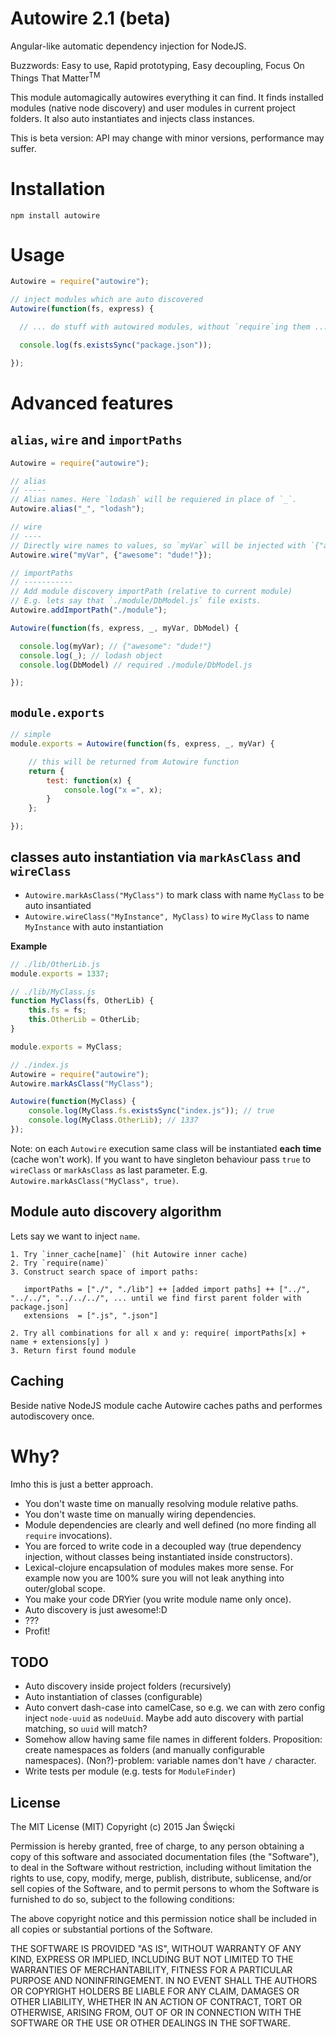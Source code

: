 Autowire 2.1 (beta)
===================

Angular-like automatic dependency injection for NodeJS.

Buzzwords: Easy to use, Rapid prototyping, Easy decoupling, Focus On Things That Matter<sup>TM</sup>

This module automagically autowires everything it can find. It finds installed modules (native node discovery) and user modules in current project folders. It also auto instantiates and injects class instances.

This is beta version: API may change with minor versions, performance may suffer.

# Installation

    npm install autowire

# Usage


```javascript
Autowire = require("autowire");

// inject modules which are auto discovered
Autowire(function(fs, express) {

  // ... do stuff with autowired modules, without `require`ing them ...

  console.log(fs.existsSync("package.json"));

});
```

# Advanced features

## `alias`, `wire` and `importPaths`

```javascript
Autowire = require("autowire");

// alias
// -----
// Alias names. Here `lodash` will be requiered in place of `_`.
Autowire.alias("_", "lodash");

// wire
// ----
// Directly wire names to values, so `myVar` will be injected with `{"awesome": "dude!"}`
Autowire.wire("myVar", {"awesome": "dude!"});

// importPaths
// -----------
// Add module discovery importPath (relative to current module)
// E.g. lets say that `./module/DbModel.js` file exists.
Autowire.addImportPath("./module");

Autowire(function(fs, express, _, myVar, DbModel) {

  console.log(myVar); // {"awesome": "dude!"}
  console.log(_); // lodash object
  console.log(DbModel) // required ./module/DbModel.js

});
```

## `module.exports`

```javascript
// simple
module.exports = Autowire(function(fs, express, _, myVar) {

    // this will be returned from Autowire function
    return {
        test: function(x) {
            console.log("x =", x);
        }
    };

});
```

## classes auto instantiation via `markAsClass` and `wireClass`

* `Autowire.markAsClass("MyClass")` to mark class with name `MyClass` to be auto insantiated
* `Autowire.wireClass("MyInstance", MyClass)` to `wire` `MyClass` to name `MyInstance` with auto instantiation

**Example**

```javascript
// ./lib/OtherLib.js
module.exports = 1337;

// ./lib/MyClass.js
function MyClass(fs, OtherLib) {
    this.fs = fs;
    this.OtherLib = OtherLib;
}

module.exports = MyClass;

// ./index.js
Autowire = require("autowire");
Autowire.markAsClass("MyClass");

Autowire(function(MyClass) {
    console.log(MyClass.fs.existsSync("index.js")); // true
    console.log(MyClass.OtherLib); // 1337
});
```

Note: on each `Autowire` execution same class will be instantiated **each time** (cache won't work). If you want to have singleton behaviour pass `true` to `wireClass` or `markAsClass` as last parameter. E.g. `Autowire.markAsClass("MyClass", true)`.

## Module auto discovery algorithm

Lets say we want to inject `name`.

    1. Try `inner_cache[name]` (hit Autowire inner cache)
    2. Try `require(name)`
    3. Construct search space of import paths:
    
       importPaths = ["./", "./lib"] ++ [added import paths] ++ ["../", "../../", "../../../", ... until we find first parent folder with package.json]
       extensions  = [".js", ".json"]
    
    2. Try all combinations for all x and y: require( importPaths[x] + name + extensions[y] )
    3. Return first found module

## Caching

Beside native NodeJS module cache Autowire caches paths and performes autodiscovery once.

# Why?

Imho this is just a better approach.

* You don't waste time on manually resolving module relative paths.
* You don't waste time on manually wiring dependencies.
* Module dependencies are clearly and well defined (no more finding all `require` invocations).
* You are forced to write code in a decoupled way (true dependency injection, without classes being instantiated inside constructors).
* Lexical-clojure encapsulation of modules makes more sense. For example now you are 100% sure you will not leak anything into outer/global scope.
* You make your code DRYier (you write module name only once).
* Auto discovery is just awesome!:D
* ???
* Profit!

## TODO

* Auto discovery inside project folders (recursively)
* Auto instantiation of classes (configurable)
* Auto convert dash-case into camelCase, so e.g. we can with zero config inject `node-uuid` as `nodeUuid`. Maybe add auto discovery with partial matching, so `uuid` will match?
* Somehow allow having same file names in different folders. Proposition: create namespaces as folders (and manually configurable namespaces). (Non?)-problem: variable names don't have `/` character.
* Write tests per module (e.g. tests for `ModuleFinder`)

## License

The MIT License (MIT) Copyright (c) 2015 Jan Święcki

Permission is hereby granted, free of charge, to any person obtaining a copy of
this software and associated documentation files (the "Software"), to deal in
the Software without restriction, including without limitation the rights to
use, copy, modify, merge, publish, distribute, sublicense, and/or sell copies of
the Software, and to permit persons to whom the Software is furnished to do so,
subject to the following conditions:

The above copyright notice and this permission notice shall be included in all
copies or substantial portions of the Software.

THE SOFTWARE IS PROVIDED "AS IS", WITHOUT WARRANTY OF ANY KIND, EXPRESS OR
IMPLIED, INCLUDING BUT NOT LIMITED TO THE WARRANTIES OF MERCHANTABILITY, FITNESS
FOR A PARTICULAR PURPOSE AND NONINFRINGEMENT. IN NO EVENT SHALL THE AUTHORS OR
COPYRIGHT HOLDERS BE LIABLE FOR ANY CLAIM, DAMAGES OR OTHER LIABILITY, WHETHER
IN AN ACTION OF CONTRACT, TORT OR OTHERWISE, ARISING FROM, OUT OF OR IN
CONNECTION WITH THE SOFTWARE OR THE USE OR OTHER DEALINGS IN THE SOFTWARE.